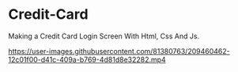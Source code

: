 # Credit-Card
Making a Credit Card Login Screen With Html, Css And Js.


https://user-images.githubusercontent.com/81380763/209460462-12c01f00-d41c-409a-b769-4d81d8e32282.mp4

